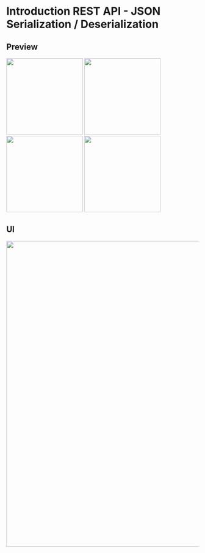 # Introduction REST API - JSON Serialization / Deserialization

## Preview

<div>
    <img src="https://res.cloudinary.com/dfeenbdhb/image/upload/v1665371794/alterra_gif/25%20Introduction%20REST%20API%20-%20JSON%20Serialization%20-%20Deserialization/001_25_aklwok.gif" width="200"/>
    <img src="https://res.cloudinary.com/dfeenbdhb/image/upload/v1665371794/alterra_gif/25%20Introduction%20REST%20API%20-%20JSON%20Serialization%20-%20Deserialization/002_25_garirm.gif" width="200"/>
    <img src="https://res.cloudinary.com/dfeenbdhb/image/upload/v1665371794/alterra_gif/25%20Introduction%20REST%20API%20-%20JSON%20Serialization%20-%20Deserialization/003_25_gc0g5t.gif" width="200"/>
    <img src="https://res.cloudinary.com/dfeenbdhb/image/upload/v1665371794/alterra_gif/25%20Introduction%20REST%20API%20-%20JSON%20Serialization%20-%20Deserialization/004_25_l8ight.gif" width="200"/>
</div>

## UI

<img src="https://res.cloudinary.com/dfeenbdhb/image/upload/v1665371794/alterra_gif/25%20Introduction%20REST%20API%20-%20JSON%20Serialization%20-%20Deserialization/task_beqykp.png"  width="800"/>
